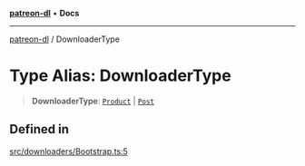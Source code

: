 [**patreon-dl**](../README.md) • **Docs**

***

[patreon-dl](../README.md) / DownloaderType

# Type Alias: DownloaderType

> **DownloaderType**: [`Product`](../interfaces/Product.md) \| [`Post`](../interfaces/Post.md)

## Defined in

[src/downloaders/Bootstrap.ts:5](https://github.com/patrickkfkan/patreon-dl/blob/794996b6269a4df0afea77da4d86f16365f2adf5/src/downloaders/Bootstrap.ts#L5)

